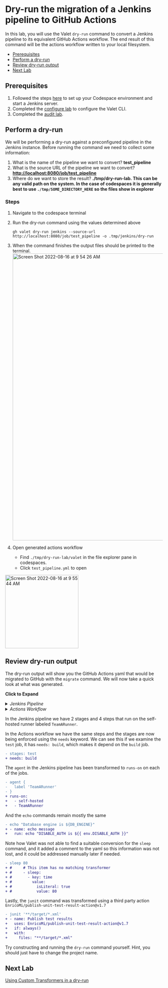 # Dry-run the migration of a Jenkins pipeline to GitHub Actions

In this lab, you will use the Valet `dry-run` command to convert a Jenkins pipeline to its equivalent GitHub Actions workflow.
The end result of this command will be the actions workflow written to your local filesystem.

- [Prerequisites](#prerequisites)
- [Perform a dry-run](#perform-a-dry-run)
- [Review dry-run output](#review-dry-run-output)
- [Next Lab](#next-lab)

## Prerequisites

1. Followed the steps [here](../jenkins/readme.md#valet-labs-for-jenkins) to set up your Codespace environment and start a Jenkins server.
2. Completed the [configure lab](../jenkins/valet-configure-lab.md#configure-valet-to-work-with-jenkins) to configure the Valet CLI.
3. Completed the [audit lab](../Jenkins/valet-audit-lab.md#audit-jenkins-pipelines-using-the-valet-audit-command).

## Perform a dry-run

We will be performing a dry-run against a preconfigured pipeline in the Jenkins instance. Before running the command we need to collect some information:

  1. What is the name of the pipeline we want to convert? __test_pipeline__
  2. What is the source URL of the pipeline we want to convert? __<http://localhost:8080/job/test_pipeline>__
  3. Where do we want to store the result? __./tmp/dry-run-lab.  This can be any valid path on the system.  In the case of codespaces it is generally best to use `./tmp/SOME_DIRECTORY_HERE` so the files show in explorer__

### Steps

1. Navigate to the codespace terminal
2. Run the dry-run command using the values determined above

   ```
   gh valet dry-run jenkins --source-url http://localhost:8080/job/test_pipeline -o .tmp/jenkins/dry-run
   ```

3. When the command finishes the output files should be printed to the terminal.
    <img width="915" alt="Screen Shot 2022-08-16 at 9 54 26 AM" src="https://user-images.githubusercontent.com/19557880/184935603-5c2d4dfe-66ef-4cb1-9398-e96954ca72e3.png">
4. Open generated actions workflow
   - Find `./tmp/dry-run-lab/valet` in the file explorer pane in codespaces.
   - Click `test_pipeline.yml` to open

  <img width="234" alt="Screen Shot 2022-08-16 at 9 55 44 AM" src="https://user-images.githubusercontent.com/19557880/184935840-d4bdcbc9-75e5-4918-a055-28b765eac50c.png">

## Review dry-run output

The dry-run output will show you the GitHub Actions yaml that would be migrated to GitHub with the `migrate` command. We will now take a quick look at what was generated.

__Click to Expand__
<details>
  <summary><em>Jenkins Pipeline</em> </summary>

```yaml
pipeline {
    agent {
        label 'TeamARunner'
    }

    environment {
        DISABLE_AUTH = 'true'
        DB_ENGINE    = 'sqlite'
    }

    stages {
        stage('build') {
            steps {
                echo "Database engine is ${DB_ENGINE}"
                sleep 80
                echo "DISABLE_AUTH is ${DISABLE_AUTH}"
            }
        }
        stage('test') {
            steps{
                junit '**/target/*.xml' 
            }
        }
    }
}
```

</details>

<details>
  <summary><em>Actions Workflow</em></summary>

```yaml
name: test_pipeline
on:
  push:
    paths: "*"
  schedule:
  - cron: 0-29/10 * * * *
env:
  DISABLE_AUTH: 'true'
  DB_ENGINE: sqlite
jobs:
  build:
    runs-on:
      - self-hosted
      - TeamARunner
    steps:
    - name: checkout
      uses: actions/checkout@v2
    - name: echo message
      run: echo "Database engine is ${{ env.DB_ENGINE }}"
#     # This item has no matching transformer
#     - sleep:
#       - key: time
#         value:
#           isLiteral: true
#           value: 80
    - name: echo message
      run: echo "DISABLE_AUTH is ${{ env.DISABLE_AUTH }}"
  test:
    runs-on:
      - self-hosted
      - TeamARunner
    needs: build
    steps:
    - name: checkout
      uses: actions/checkout@v2
    - name: Publish test results
      uses: EnricoMi/publish-unit-test-result-action@v1.7
      if: always()
      with:
        files: "**/target/*.xml"
```

</details>

In the Jenkins pipeline we have 2 stages and 4 steps that run on the self-hosted runner labeled `TeamARunner`.

In the Actions workflow we have the same steps and the stages are now being enforced using the `needs` keyword.  We can see this if we examine the `test` job, it has `needs: build`, which makes it depend on the `build` job.

```diff
- stages: test
+ needs: build
```

The `agent` in the Jenkins pipeline has been transformed to `runs-on` on each of the jobs.  

```diff
- agent {
-   label 'TeamARunner'
- }
+ runs-on:
+   - self-hosted
+   - TeamARunner
```

And the `echo` commands remain mostly the same

```diff
- echo "Database engine is ${DB_ENGINE}"
+ - name: echo message
+   run: echo "DISABLE_AUTH is ${{ env.DISABLE_AUTH }}"
```

Note how Valet was not able to find a suitable conversion for the `sleep` command, and it added a comment to the yaml so this information was not lost, and it could be addressed manually later if needed.

```diff
- sleep 80
+ #     # This item has no matching transformer
+ #     - sleep:
+ #       - key: time
+ #         value:
+ #           isLiteral: true
+ #           value: 80
```

Lastly, the `junit` command was transformed using a third party action `EnricoMi/publish-unit-test-result-action@v1.7`

```diff
- junit '**/target/*.xml' 
+ - name: Publish test results
+   uses: EnricoMi/publish-unit-test-result-action@v1.7
+   if: always()
+   with:
+     files: "**/target/*.xml"
```

Try constructing and running the `dry-run` command yourself. Hint, you should just have to change the project name.

## Next Lab

[Using Custom Transformers in a dry-run](valet-custom-transformers-lab.md#using-custom-transformers-in-a-dry-run)
